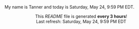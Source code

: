My name is Tanner and today is Saturday, May 24, 9:59 PM EDT.

<p align="center">This <i>README</i> file is generated <b>every 3 hours</b>!</br>Last refresh: Saturday, May 24, 9:59 PM EDT<br /></p>
